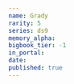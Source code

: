 ```yaml
---
name: Grady
rarity: 5
series: ds9
memory_alpha:
bigbook_tier: -1
in_portal:
date:
published: true
---
```




